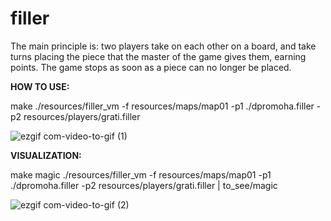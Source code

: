 # filler

The main principle is: two players take on each other on a board, and take turns placing the piece that the master of the game gives them, earning points. The game stops as soon as a piece can no longer be placed.

**HOW TO USE:**

make
./resources/filler_vm -f resources/maps/map01 -p1 ./dpromoha.filler -p2 resources/players/grati.filler

![ezgif com-video-to-gif (1)](https://user-images.githubusercontent.com/46355522/68535373-3206ef80-034a-11ea-9469-2b7cbdaaf000.gif)


**VISUALIZATION:**

make magic
./resources/filler_vm -f resources/maps/map01 -p1 ./dpromoha.filler -p2 resources/players/grati.filler | to_see/magic

![ezgif com-video-to-gif (2)](https://user-images.githubusercontent.com/46355522/68535520-4b10a000-034c-11ea-9e6e-ea7e807965f1.gif)

